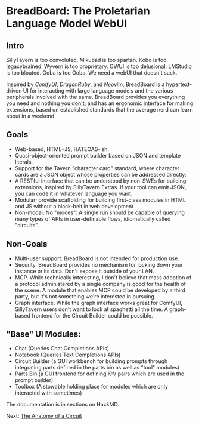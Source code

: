 # BreadBoard: The Proletarian Language Model WebUI

## Intro
SillyTavern is too convoluted. Mikupad is too spartan. Kobo is too legacybrained. Wyvern is too proprietary. OWUI is too delusional. LMStudio is too bloated. Ooba is too Ooba. We need a webUI that doesn't suck.

Inspired by *ComfyUI*, *DragonRuby*, and *Neovim*, BreadBoard is a hypertext-driven UI for interacting with large language models and the various peripherals involved with the same.
BreadBoard provides you everything you need and nothing you don't; and has an ergonomic interface for making extensions, based on established standards that the average nerd can learn about in a weekend.

## Goals

- Web-based, HTML+JS, HATEOAS-ish.
- Quasi-object-oriented prompt builder based on JSON and template literals.
- Support for the Tavern "character card" standard, where character cards are a JSON object whose properties can be addressed directly.
- A RESTful interface that can be understood by non-SWEs for building extensions, inspired by SillyTavern Extras. If your tool can emit JSON, you can code it in whatever language you want.
- Modular; provide scaffolding for building first-class modules in HTML and JS without a black-belt in web development
- Non-modal; No "modes": A single run should be capable of querying many types of APIs in user-definable flows, idiomatically called "circuits".

## Non-Goals

- Multi-user support. BreadBoard is not intended for production use.
- Security. BreadBoard provides no mechanism for locking down your instance or its data. Don't expose it outside of your LAN.
- MCP. While technically interesting, I don't believe that mass adoption of a protocol administered by a single company is good for the health of the scene. A module that enables MCP could be developed by a third party, but it's not something we're interested in pursuing.
- Graph interface. While the graph interface works great for ComfyUI, SillyTavern users don't want to look at spaghetti all the time. A graph-based frontend for the Circuit Builder could be possible.

## "Base" UI Modules:

- Chat (Queries Chat Completions APIs)
- Notebook (Queries Text Completions APIs)
- Circuit Builder (a GUI workbench for building prompts through integrating parts defined in the parts bin as well as "tool" modules)
- Parts Bin (a GUI frontend for defining K:V pairs which are used in the prompt builder)
- Toolbox (A stowable holding place for modules which are only interacted with sometimes)

The documentation is in sections on HackMD.

Next: [The Anatomy of a Circuit](/c57vl-puThC4qM21UVF8dA)